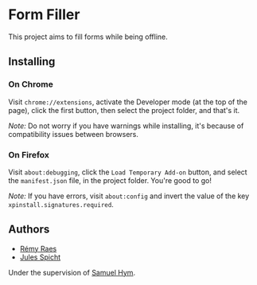 # Form Filler

This project aims to fill forms while being offline.

## Installing

### On Chrome

Visit `chrome://extensions`, activate the Developer mode (at the top of the page),
click the first button, then select the project folder, and that's it.

*Note:* Do not worry if you have warnings while installing, it's because of
compatibility issues between browsers.

### On Firefox

Visit `about:debugging`, click the `Load Temporary Add-on` button, and select the `manifest.json` 
file, in the project folder. You're good to go!

*Note:* If you have errors, visit `about:config` and invert the value of the key
`xpinstall.signatures.required`.

## Authors

* [Rémy Raes](mailto:remy.raes@etudiant.univ-lille1.fr)
* [Jules Spicht](mailto:jules.spicht@€tudiant.univ-lille1.fr)

Under the supervision of [Samuel Hym](mailto:samuel.hym@univ-lille1.fr).
